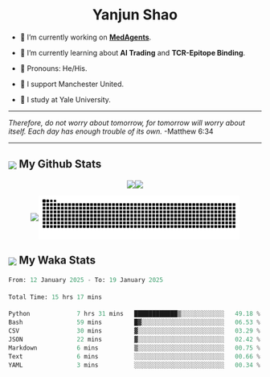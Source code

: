 

<h1 align="center">Yanjun Shao</h1>

- 🐒 I’m currently working on **[MedAgents](https://github.com/gersteinlab/MedAgents)**.

- 🦧 I’m currently learning about **AI Trading** and **TCR-Epitope Binding**.

- 🦍 Pronouns: He/His.

- 👹 I support Manchester United.

- 🐶 I study at Yale University.

---

<i> Therefore, do not worry about tomorrow, for tomorrow will worry about itself. Each day has enough trouble of its own. </i> -Matthew 6:34

---

<h2><img src="https://emojis.slackmojis.com/emojis/images/1579216111/7550/pikachu_wave.gif?1579216111" align="center" width="28" /> My Github Stats</h2>

<p align="center"><img align="center" src = "https://github-readme-stats.vercel.app/api?username=super-dainiu&show_icons=true&count_private=true&theme=tokyonight&hide=issues&line_height=30" width="400px"><img align="center" src = "https://github-readme-streak-stats.herokuapp.com/?user=super-dainiu&theme=tokyonight" width="400px"></p>

<p align="center"><img align="center" width="400px" src="https://github-readme-stats.vercel.app/api/top-langs/?username=super-dainiu&layout=compact&theme=tokyonight&hide=html,tex,jupyter%20notebook"><img align="center" width="400px" src="https://github.com/super-dainiu/super-dainiu/blob/output/github-contribution-grid-snake.svg"></p>

<h2><img src="https://emojis.slackmojis.com/emojis/images/1579216111/7550/pikachu_wave.gif?1579216111" align="center" width="28" /> My Waka Stats</h2>

<!--START_SECTION:waka-->

```python
From: 12 January 2025 - To: 19 January 2025

Total Time: 15 hrs 17 mins

Python             7 hrs 31 mins   ████████████▒░░░░░░░░░░░░   49.18 %
Bash               59 mins         █▓░░░░░░░░░░░░░░░░░░░░░░░   06.53 %
CSV                30 mins         ▓░░░░░░░░░░░░░░░░░░░░░░░░   03.29 %
JSON               22 mins         ▓░░░░░░░░░░░░░░░░░░░░░░░░   02.42 %
Markdown           6 mins          ▒░░░░░░░░░░░░░░░░░░░░░░░░   00.75 %
Text               6 mins          ░░░░░░░░░░░░░░░░░░░░░░░░░   00.66 %
YAML               3 mins          ░░░░░░░░░░░░░░░░░░░░░░░░░   00.34 %
```

<!--END_SECTION:waka-->
